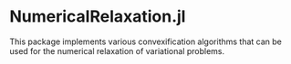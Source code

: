 # NumericalRelaxation.jl

This package implements various convexification algorithms that can be used for the numerical relaxation of variational problems.

